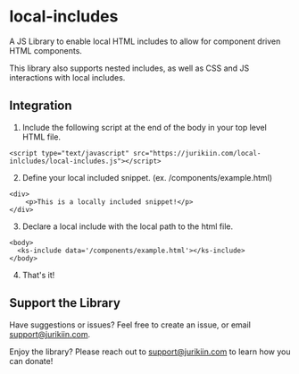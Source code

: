 # local-includes
A JS Library to enable local HTML includes to allow for component driven HTML components.

This library also supports nested includes, as well as CSS and JS interactions with local includes.

## Integration

1. Include the following script at the end of the body in your top level HTML file.

```
<script type="text/javascript" src="https://jurikiin.com/local-inlcludes/local-includes.js"></script>
```

2. Define your local included snippet. (ex. /components/example.html)

```
<div>
    <p>This is a locally included snippet!</p>
</div>
```

3. Declare a local include with the local path to the html file.

```
<body>
  <ks-include data='/components/example.html'></ks-include>
</body>
```

4. That's it!


## Support the Library

Have suggestions or issues? Feel free to create an issue, or email support@jurikiin.com.

Enjoy the library? Please reach out to support@jurikiin.com to learn how you can donate!

